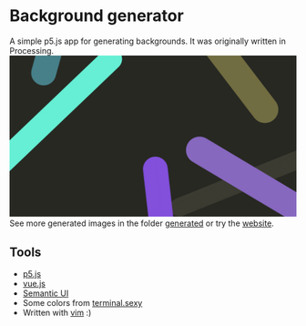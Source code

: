 # Background generator
A simple p5.js app for generating backgrounds. It was originally written in Processing.
![Generated image example](generated/002-monokai.png)
See more generated images in the folder [generated](generated) or try the [website](https://sampo.website/app/background/).
## Tools
* [p5.js](https://p5js.org/)
* [vue.js](https://vuejs.org/)
* [Semantic UI](https://semantic-ui.com/)
* Some colors from [terminal.sexy](https://terminal.sexy)
* Written with [vim](https://www.vim.org/) :)

